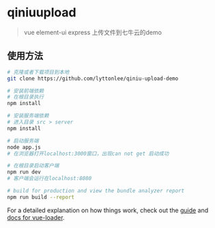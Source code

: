 # qiniuupload

> vue element-ui express 上传文件到七牛云的demo

## 使用方法

``` bash
# 克隆或者下载项目到本地
git clone https://github.com/lyttonlee/qiniu-upload-demo

# 安装前端依赖
# 在根目录执行
npm install

# 安装服务端依赖
# 进入目录 src > server
npm install

# 启动服务端
node app.js
# 在浏览器打开localhost:3000窗口，出现can not get 启动成功

# 在根目录启动客户端
npm run dev
# 客户端会运行在localhost:8080

# build for production and view the bundle analyzer report
npm run build --report
```

For a detailed explanation on how things work, check out the [guide](http://vuejs-templates.github.io/webpack/) and [docs for vue-loader](http://vuejs.github.io/vue-loader).
